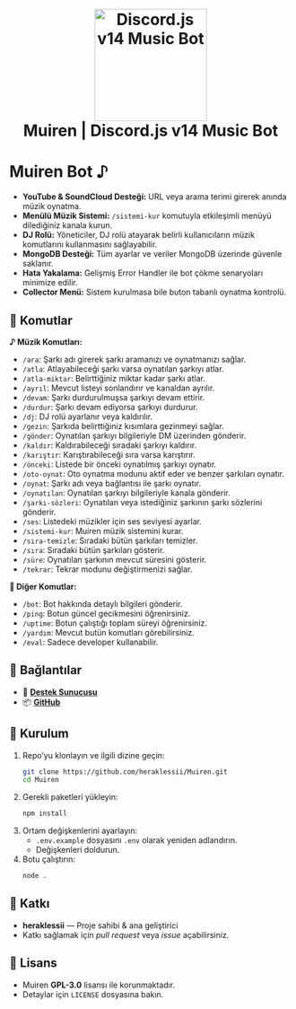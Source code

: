 <h1 align="center">
  <br>
  <a href="https://github.com/heraklessii"><img src="https://images-ext-1.discordapp.net/external/9HXJKuf1w11StBIvbtHobmLAWNvvNb6k8hzWcltda6c/%3Fsize%3D1024/https/cdn.discordapp.com/avatars/1201831188927614996/f6395b2d4d82f3c40a3f332076778931.png?format=webp&quality=lossless&width=858&height=858" height="200" alt="Discord.js v14 Music Bot"></a>
  <br>
   Muiren | Discord.js v14 Music Bot
  <br>
</h1>

# Muiren Bot ♪

- **YouTube & SoundCloud Desteği:** URL veya arama terimi girerek anında müzik oynatma.
- **Menülü Müzik Sistemi:** `/sistemi-kur` komutuyla etkileşimli menüyü dilediğiniz kanala kurun.
- **DJ Rolü:** Yöneticiler, DJ rolü atayarak belirli kullanıcıların müzik komutlarını kullanmasını sağlayabilir.
- **MongoDB Desteği:** Tüm ayarlar ve veriler MongoDB üzerinde güvenle saklanır.
- **Hata Yakalama:** Gelişmiş Error Handler ile bot çökme senaryoları minimize edilir.
- **Collector Menü:** Sistem kurulmasa bile buton tabanlı oynatma kontrolü.

## 🚀 Komutlar 

**♪ Müzik Komutları:**
- `/ara`:  Şarkı adı girerek şarkı aramanızı ve oynatmanızı sağlar.
- `/atla`: Atlayabileceği şarkı varsa oynatılan şarkıyı atlar.
- `/atla-miktar`: Belirttiğiniz miktar kadar şarkı atlar. 
- `/ayrıl`: Mevcut listeyi sonlandırır ve kanaldan ayrılır.
- `/devam`: Şarkı durdurulmuşsa şarkıyı devam ettirir.
- `/durdur`: Şarkı devam ediyorsa şarkıyı durdurur. 
- `/dj`: DJ rolü ayarlanır veya kaldırılır.
- `/gezin`: Şarkıda belirttiğiniz kısımlara gezinmeyi sağlar.
- `/gönder`: Oynatılan şarkıyı bilgileriyle DM üzerinden gönderir.
- `/kaldır`: Kaldırabileceği sıradaki şarkıyı kaldırır.
- `/karıştır`: Karıştırabileceği sıra varsa karıştırır. 
- `/önceki`: Listede bir önceki oynatılmış şarkıyı oynatır.
- `/oto-oynat`: Oto oynatma modunu aktif eder ve benzer şarkıları oynatır.
- `/oynat`: Şarkı adı veya bağlantısı ile şarkı oynatır.
- `/oynatılan`: Oynatılan şarkıyı bilgileriyle kanala gönderir.
- `/şarkı-sözleri`: Oynatılan veya istediğiniz şarkının şarkı sözlerini gönderir.
- `/ses`: Listedeki müzikler için ses seviyesi ayarlar.
- `/sistemi-kur`: Muiren müzik sistemini kurar.
- `/sıra-temizle`: Sıradaki bütün şarkıları temizler.
- `/sıra`: Sıradaki bütün şarkıları gösterir.
- `/süre`: Oynatılan şarkının mevcut süresini gösterir.
- `/tekrar`: Tekrar modunu değiştirmenizi sağlar.

**📝 Diğer Komutlar:**
- `/bot`: Bot hakkında detaylı bilgileri gönderir.
- `/ping`: Botun güncel gecikmesini öğrenirsiniz.
- `/uptime`: Botun çalıştığı toplam süreyi öğrenirsiniz.
- `/yardım`: Mevcut butün komutları görebilirsiniz.
- `/eval`: Sadece developer kullanabilir.

## 🔗 Bağlantılar

- 🤝 [**Destek Sunucusu**](https://discord.gg/tsumi)  
- 📦 [**GitHub**](https://github.com/heraklessii/Muiren)  

## 🚀 Kurulum

1. Repo’yu klonlayın ve ilgili dizine geçin:
   ```bash
   git clone https://github.com/heraklessii/Muiren.git
   cd Muiren
   ```
2. Gerekli paketleri yükleyin:
   ```bash
   npm install
   ```
3. Ortam değişkenlerini ayarlayın:
   - `.env.example` dosyasını `.env` olarak yeniden adlandırın.  
   - Değişkenleri doldurun.
4. Botu çalıştırın:
   ```bash
   node .
   ```

## 🙌 Katkı

- **heraklessii** — Proje sahibi & ana geliştirici  
- Katkı sağlamak için *pull request* veya *issue* açabilirsiniz.  

## 📜 Lisans

- Muiren **GPL-3.0** lisansı ile korunmaktadır. 
- Detaylar için `LICENSE` dosyasına bakın.